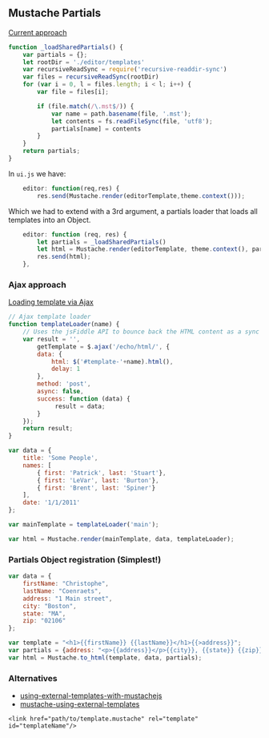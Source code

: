 ## Mustache Partials

[Current approach](https://gist.github.com/hail2u/8926962)

```js
function _loadSharedPartials() {
    var partials = {};
    let rootDir = './editor/templates'
    var recursiveReadSync = require('recursive-readdir-sync')
    var files = recursiveReadSync(rootDir)
    for (var i = 0, l = files.length; i < l; i++) {
        var file = files[i];

        if (file.match(/\.mst$/)) {
            var name = path.basename(file, '.mst');
            let contents = fs.readFileSync(file, 'utf8');
            partials[name] = contents
        }
    }
    return partials;
}
```

In `ui.js` we have:

```js
    editor: function(req,res) {
        res.send(Mustache.render(editorTemplate,theme.context()));
```

Which we had to extend with a 3rd argument, a partials loader that loads all templates into an Object.

```js
    editor: function (req, res) {
        let partials = _loadSharedPartials()
        let html = Mustache.render(editorTemplate, theme.context(), partials)
        res.send(html);
    },
```

### Ajax approach

[Loading template via Ajax](http://www.jonhartmann.com/index.cfm/2014/7/7/jsFiddle-Example-Loading-Partial-Templates-Via-Ajax)

```js
// Ajax template loader
function templateLoader(name) {
    // Uses the jsFiddle API to bounce back the HTML content as a sync Ajax call
    var result = '',
        getTemplate = $.ajax('/echo/html/', {
        data: {
            html: $('#template-'+name).html(),
            delay: 1
        },
        method: 'post',
        async: false,
        success: function (data) {
             result = data;
        }
    });
    return result;
}

var data = {
    title: 'Some People',
    names: [
        { first: 'Patrick', last: 'Stuart'},
        { first: 'LeVar', last: 'Burton'},
        { first: 'Brent', last: 'Spiner'}
    ],
    date: '1/1/2011'
};

var mainTemplate = templateLoader('main');

var html = Mustache.render(mainTemplate, data, templateLoader);
```

### Partials Object registration (Simplest!)

```js
var data = {
    firstName: "Christophe",
    lastName: "Coenraets",
    address: "1 Main street",
    city: "Boston",
    state: "MA",
    zip: "02106"
};

var template = "<h1>{{firstName}} {{lastName}}</h1>{{>address}}";
var partials = {address: "<p>{{address}}</p>{{city}}, {{state}} {{zip}}"};
var html = Mustache.to_html(template, data, partials);
```

### Alternatives

- [using-external-templates-with-mustachejs](http://jonnyreeves.co.uk/2012/using-external-templates-with-mustachejs-and-jquery/)
- [mustache-using-external-templates](http://stackoverflow.com/questions/11168554/mustache-using-external-templates)

`<link href="path/to/template.mustache" rel="template" id="templateName"/>`

